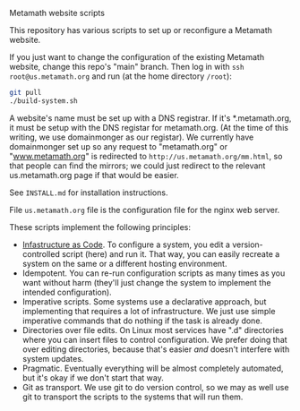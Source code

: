 Metamath website scripts

This repository has various scripts to set up or reconfigure a Metamath website.

If you just want to change the configuration of the existing Metamath website,
change this repo's "main" branch. Then log in with `ssh root@us.metamath.org`
and run (at the home directory `/root`):

~~~~sh
git pull
./build-system.sh
~~~~


A website's name must be set up with a DNS registrar.
If it's *.metamath.org, it must be setup with the DNS registar
for metamath.org.
(At the time of this writing, we use domainmonger as our registar).
We currently have domainmonger set up so any request to
"metamath.org" or "www.metamath.org" is redirected to
`http://us.metamath.org/mm.html`, so that people can find the mirrors;
we could just redirect to the relevant us.metamath.org page
if that would be easier.

See `INSTALL.md` for installation instructions.

File `us.metamath.org` file is the configuration file for the nginx web server.

These scripts implement the following principles:

* [Infastructure as Code](https://www.redhat.com/en/topics/automation/what-is-infrastructure-as-code-iac). To configure a system, you edit a version-controlled script (here) and run it. That way, you can easily recreate a system on the same or a different hosting environment.
* Idempotent. You can re-run configuration scripts as many times as you want without harm (they'll just change the system to implement the intended configuration).
* Imperative scripts. Some systems use a declarative approach, but implementing
  that requires a lot of infrastructure. We just use simple imperative
  commands that do nothing if the task is already done.
* Directories over file edits. On Linux most services have ".d" directories
  where you can insert files to control configuration. We prefer doing that
  over editing directories, because that's easier *and* doesn't interfere
  with system updates.
* Pragmatic. Eventually everything will be almost completely automated, but
  it's okay if we don't start that way.
* Git as transport. We use git to do version control, so we may as well
  use git to transport the scripts to the systems that will run them.
